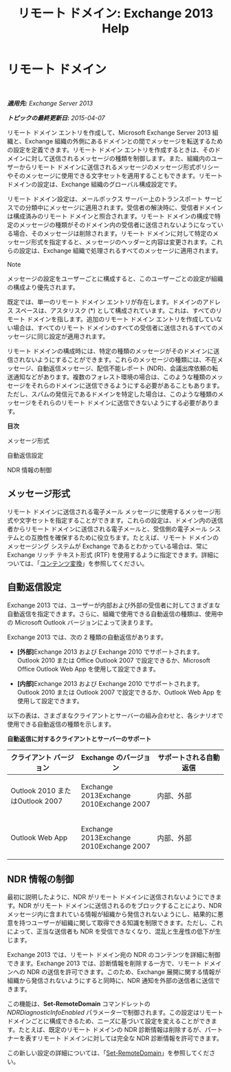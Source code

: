 ﻿---
title: 'リモート ドメイン: Exchange 2013 Help'
TOCTitle: リモート ドメイン
ms:assetid: 10fb7d62-4d78-40a3-82db-d62bcd27ba42
ms:mtpsurl: https://technet.microsoft.com/ja-jp/library/Aa996309(v=EXCHG.150)
ms:contentKeyID: 49895253
ms.date: 04/24/2018
mtps_version: v=EXCHG.150
ms.translationtype: HT
---

# リモート ドメイン

 

_**適用先:** Exchange Server 2013_

_**トピックの最終更新日:** 2015-04-07_

リモート ドメイン エントリを作成して、Microsoft Exchange Server 2013 組織と、Exchange 組織の外側にあるドメインとの間でメッセージを転送するための設定を定義できます。リモート ドメイン エントリを作成するときは、そのドメインに対して送信されるメッセージの種類を制御します。また、組織内のユーザーからリモート ドメインに送信されるメッセージのメッセージ形式ポリシーやそのメッセージに使用できる文字セットを適用することもできます。リモート ドメインの設定は、Exchange 組織のグローバル構成設定です。

リモート ドメイン設定は、メールボックス サーバー上のトランスポート サービスでの分類中にメッセージに適用されます。受信者の解決時に、受信者ドメインは構成済みのリモート ドメインと照合されます。リモート ドメインの構成で特定のメッセージの種類がそのドメイン内の受信者に送信されないようになっている場合、そのメッセージは削除されます。リモート ドメインに対して特定のメッセージ形式を指定すると、メッセージのヘッダーと内容は変更されます。これらの設定は、Exchange 組織で処理されるすべてのメッセージに適用されます。


> [!NOTE]
> メッセージの設定をユーザーごとに構成すると、このユーザーごとの設定が組織の構成より優先されます。



既定では、単一のリモート ドメイン エントリが存在します。ドメインのアドレス スペースは、アスタリスク (\*) として構成されています。これは、すべてのリモート ドメインを指します。追加のリモート ドメイン エントリを作成していない場合は、すべてのリモート ドメインのすべての受信者に送信されるすべてのメッセージに同じ設定が適用されます。

リモート ドメインの構成時には、特定の種類のメッセージがそのドメインに送信されないようにすることができます。これらのメッセージの種類には、不在メッセージ、自動返信メッセージ、配信不能レポート (NDR)、会議出席依頼の転送通知などがあります。複数のフォレスト環境の場合は、このような種類のメッセージをそれらのドメインに送信できるようにする必要があることもあります。ただし、スパムの発信元であるドメインを特定した場合は、このような種類のメッセージをそれらのリモート ドメインに送信できないようにする必要があります。

**目次**

メッセージ形式

自動返信設定

NDR 情報の制御

## メッセージ形式

リモート ドメインに送信される電子メール メッセージに使用するメッセージ形式や文字セットを指定することができます。これらの設定は、ドメイン内の送信者からリモート ドメインに送信される電子メールと、受信側の電子メール システムとの互換性を確保するために役立ちます。たとえば、リモート ドメインのメッセージング システムが Exchange であるとわかっている場合は、常に Exchange リッチ テキスト形式 (RTF) を使用するように指定できます。詳細については、「[コンテンツ変換](content-conversion-exchange-2013-help.md)」を参照してください。

## 自動返信設定

Exchange 2013 では、ユーザーが内部および外部の受信者に対してさまざまな自動返信を指定できます。さらに、組織で使用できる自動返信の種類は、使用中の Microsoft Outlook バージョンによって決まります。

Exchange 2013 では、次の 2 種類の自動返信があります。

  - <strong>\[外部\]</strong>Exchange 2013 および Exchange 2010 でサポートされます。Outlook 2010 または Office Outlook 2007 で設定できるか、Microsoft Office Outlook Web App を使用して設定できます。

  - <strong>\[内部\]</strong>Exchange 2013 および Exchange 2010 でサポートされます。Outlook 2010 または Outlook 2007 で設定できるか、Outlook Web App を使用して設定できます。

以下の表は、さまざまなクライアントとサーバーの組み合わせと、各シナリオで使用できる自動返信の種類を示します。

**自動返信に対するクライアントとサーバーのサポート**


<table>
<colgroup>
<col style="width: 33%" />
<col style="width: 33%" />
<col style="width: 33%" />
</colgroup>
<thead>
<tr class="header">
<th>クライアント バージョン</th>
<th>Exchange のバージョン</th>
<th>サポートされる自動返信</th>
</tr>
</thead>
<tbody>
<tr class="odd">
<td><p>Outlook 2010 またはOutlook 2007</p></td>
<td><p>Exchange 2013Exchange 2010Exchange 2007</p></td>
<td><p>内部、外部</p></td>
</tr>
<tr class="even">
<td><p>Outlook Web App</p></td>
<td><p>Exchange 2013Exchange 2010Exchange 2007</p></td>
<td><p>内部、外部</p></td>
</tr>
</tbody>
</table>


## NDR 情報の制御

最初に説明したように、NDR がリモート ドメインに送信されないようにできます。NDR がリモート ドメインに送信されるのをブロックすることにより、NDR メッセージ内に含まれている情報が組織から発信されないようにし、結果的に悪意を持つユーザーが組織に関して取得できる知識を制限できます。ただし、これによって、正当な送信者も NDR を受信できなくなり、混乱と生産性の低下が生じます。

Exchange 2013 では、リモート ドメイン宛の NDR のコンテンツを詳細に制御できます。Exchange 2013 では、診断情報を削除する一方で、リモート ドメインへの NDR の送信を許可できます。このため、Exchange 展開に関する情報が組織から発信されないようにすると同時に、NDR 通知を外部の送信者に送信できます。

この機能は、**Set-RemoteDomain** コマンドレットの *NDRDiagnosticInfoEnabled* パラメーターで制御されます。この設定はリモート ドメインごとに構成できるため、ニーズに基づいて設定を変えることができます。たとえば、既定のリモート ドメインの NDR 診断情報は削除するが、パートナーを表すリモート ドメインに対しては完全な NDR 診断情報を許可できます。

この新しい設定の詳細については、「[Set-RemoteDomain](https://technet.microsoft.com/ja-jp/library/aa997857\(v=exchg.150\))」を参照してください。

